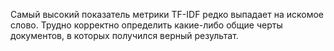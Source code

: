 Самый высокий показатель метрики TF-IDF редко выпадает на искомое слово. Трудно корректно определить какие-либо общие черты документов, в которых получился верный результат.